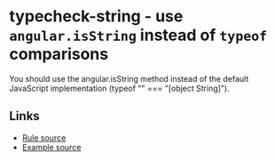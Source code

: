 <!-- WARNING: Generated documentation. Edit docs and examples in the rule and examples file ('rules/typecheck-string.js', 'examples/typecheck-string.js'). -->

# typecheck-string - use `angular.isString` instead of `typeof` comparisons

You should use the angular.isString method instead of the default JavaScript implementation (typeof "" === "[object String]").

## Links

* [Rule source](../rules/typecheck-string.js)
* [Example source](../examples/typecheck-string.js)
